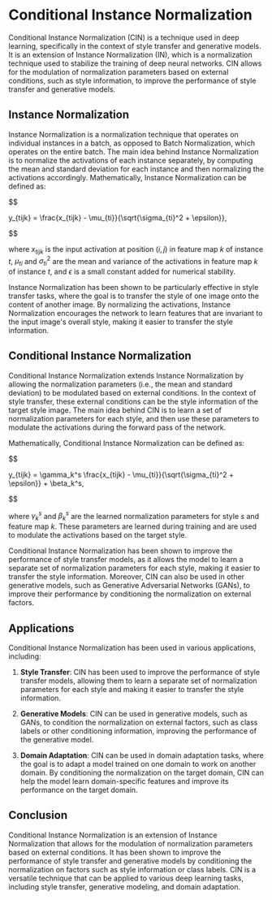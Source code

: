 # Conditional Instance Normalization

Conditional Instance Normalization (CIN) is a technique used in deep learning, specifically in the context of style transfer and generative models. It is an extension of Instance Normalization (IN), which is a normalization technique used to stabilize the training of deep neural networks. CIN allows for the modulation of normalization parameters based on external conditions, such as style information, to improve the performance of style transfer and generative models.

## Instance Normalization

Instance Normalization is a normalization technique that operates on individual instances in a batch, as opposed to Batch Normalization, which operates on the entire batch. The main idea behind Instance Normalization is to normalize the activations of each instance separately, by computing the mean and standard deviation for each instance and then normalizing the activations accordingly. Mathematically, Instance Normalization can be defined as:


$$

y_{tijk} = \frac{x_{tijk} - \mu_{ti}}{\sqrt{\sigma_{ti}^2 + \epsilon}},

$$


where $x_{tijk}$ is the input activation at position $(i, j)$ in feature map $k$ of instance $t$, $\mu_{ti}$ and $\sigma_{ti}^2$ are the mean and variance of the activations in feature map $k$ of instance $t$, and $\epsilon$ is a small constant added for numerical stability.

Instance Normalization has been shown to be particularly effective in style transfer tasks, where the goal is to transfer the style of one image onto the content of another image. By normalizing the activations, Instance Normalization encourages the network to learn features that are invariant to the input image's overall style, making it easier to transfer the style information.

## Conditional Instance Normalization

Conditional Instance Normalization extends Instance Normalization by allowing the normalization parameters (i.e., the mean and standard deviation) to be modulated based on external conditions. In the context of style transfer, these external conditions can be the style information of the target style image. The main idea behind CIN is to learn a set of normalization parameters for each style, and then use these parameters to modulate the activations during the forward pass of the network.

Mathematically, Conditional Instance Normalization can be defined as:


$$

y_{tijk} = \gamma_k^s \frac{x_{tijk} - \mu_{ti}}{\sqrt{\sigma_{ti}^2 + \epsilon}} + \beta_k^s,

$$


where $\gamma_k^s$ and $\beta_k^s$ are the learned normalization parameters for style $s$ and feature map $k$. These parameters are learned during training and are used to modulate the activations based on the target style.

Conditional Instance Normalization has been shown to improve the performance of style transfer models, as it allows the model to learn a separate set of normalization parameters for each style, making it easier to transfer the style information. Moreover, CIN can also be used in other generative models, such as Generative Adversarial Networks (GANs), to improve their performance by conditioning the normalization on external factors.

## Applications

Conditional Instance Normalization has been used in various applications, including:

1. **Style Transfer**: CIN has been used to improve the performance of style transfer models, allowing them to learn a separate set of normalization parameters for each style and making it easier to transfer the style information.

2. **Generative Models**: CIN can be used in generative models, such as GANs, to condition the normalization on external factors, such as class labels or other conditioning information, improving the performance of the generative model.

3. **Domain Adaptation**: CIN can be used in domain adaptation tasks, where the goal is to adapt a model trained on one domain to work on another domain. By conditioning the normalization on the target domain, CIN can help the model learn domain-specific features and improve its performance on the target domain.

## Conclusion

Conditional Instance Normalization is an extension of Instance Normalization that allows for the modulation of normalization parameters based on external conditions. It has been shown to improve the performance of style transfer and generative models by conditioning the normalization on factors such as style information or class labels. CIN is a versatile technique that can be applied to various deep learning tasks, including style transfer, generative modeling, and domain adaptation.
